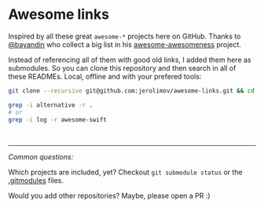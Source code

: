 # Awesome links

Inspired by all these great `awesome-*` projects here on GitHub. Thanks to [@bayandin](https://github.com/bayandin)
who collect a big list in his [awesome-awesomeness](https://github.com/bayandin/awesome-awesomeness) project.

Instead of referencing all of them with good old links, I added them here as submodules. So you can clone this repository and then search in all of these READMEs. Local, offline and with your prefered tools:

```bash
git clone --recursive git@github.com:jerolimov/awesome-links.git && cd awesome-links

grep -i alternative -r .
# or
grep -i log -r awesome-swift
```

&nbsp;

---

*Common questions:*

Which projects are included, yet? Checkout `git submodule status` or the
[.gitmodules](https://github.com/jerolimov/awesome-links/blob/gh-pages/.gitmodules) files.

Would you add other repositories? Maybe, please open a PR :)

